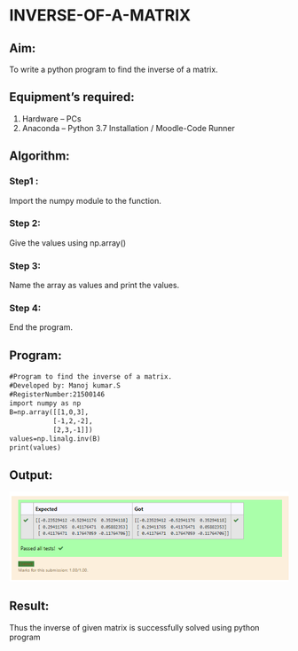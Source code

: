 # INVERSE-OF-A-MATRIX
## Aim:
To write a python program to find the inverse of a matrix.
## Equipment’s required:
1. 	Hardware – PCs
2. 	Anaconda – Python 3.7 Installation / Moodle-Code Runner
## Algorithm:
### Step1 :
Import the numpy module to the function. 
### Step 2:
Give the values using np.array() 
### Step 3:
Name the array as values and print the values.
### Step 4:
End the program. 

## Program:
```
#Program to find the inverse of a matrix.
#Developed by: Manoj kumar.S
#RegisterNumber:21500146
import numpy as np
B=np.array([[1,0,3],
           [-1,2,-2],
           [2,3,-1]])
values=np.linalg.inv(B)
print(values)
```
## Output:
![INVERSE](./invpic.png)
## Result:
Thus the inverse of given matrix is successfully solved using python program


